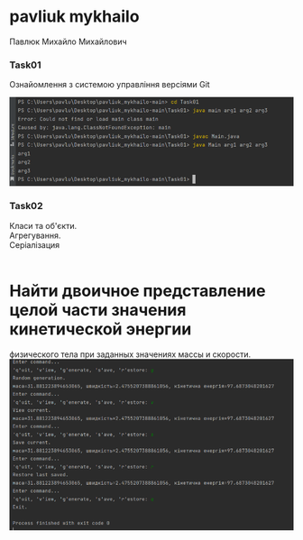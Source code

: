 # pavliuk mykhailo
Павлюк Михайло Михайлович 
<br/>

### Task01
Ознайомлення з системою управління версіями Git

![Image alt](https://github.com/m1r4sh/pavliuk_mykhailo/blob/main/progrram.png)
### Task02
Класи та об'єкти.<br/>
Агрегування.<br/>
Серіалізация<br/>
<br/>
# Найти двоичное представление целой части значения кинетической энергии
физического тела при заданных значениях массы и скорости.
![Image alt](https://github.com/m1r4sh/pavliuk_mykhailo/blob/main/prorgam2.png)


